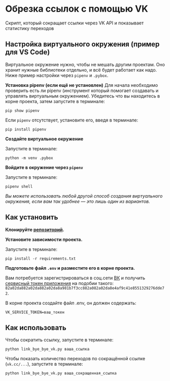 # Обрезка ссылок с помощью VK

Скрипт, который сокращает ссылки через VK API и показывает статистику переходов


## Настройка виртуального окружения (пример для VS Code)
Виртуальное окружение нужно, чтобы не мешать другим проектам. Оно хранит нужные библиотеки отдельно, и всё будет работает как надо.
Ниже пример настройки через `pipenv` и `.pybox`.

**Установка pipenv (если ещё не установлен)**
Для начала необходимо проверить есть ли pipenv (инструмент который помогает создавать и управлять виртуальным окружением).
Убедитесь что вы находитесь в корне проекта, затем запустите в терминале:
```
pip show pipenv
```
Если `pipenv`  отсутствует, установите его, введя в терминале:
```
pip install pipenv
```

**Создайте виртуальное окружение**

Запустите в терминале:
```
python -m venv .pybox
```

**Войдите в окружение через `pipenv`**

Запустите в терминале:
```
pipenv shell
```



*Вы можете использовать любой другой способ создания виртуального окружения, если вам так удобнее — это лишь один из вариантов.*



## Как установить
**Клонируйте [репозиторий](https://github.com/maxchuk89/3_github_upload).**

**Установите зависимости проекта.**

Запустите в терминале:
```
pip install -r requirements.txt
```

**Подготовьте файл `.env` и разместите его в корне проекта.**


Вам потребуется зарегистрироваться в соц.сети [ВК](https://vk.com/) и получить [сервисный токен приложения](https://id.vk.com/about/business/go/docs/ru/vkid/latest/vk-id/connection/tokens/service-token) на подобии такого:
`82a02da882a02da882a02da8a981b7f3cc882a082a02da8e4af9c41e8551329276dde72`.


В корне проекта создайте файл .env, он должен содержать:

```
VK_SERVICE_TOKEN=ваш_токен
```

## Как использовать
Чтобы сократить ссылку, запустите в терминале:
```
python link_bye_bye_vk.py ваша_ссылка
```

Чтобы показать количество переходов по сокращённой ссылке (`vk.cc/...`), запустите в терминале:
```
python link_bye_bye_vk.py ваша_сокращенная_ссылка
```